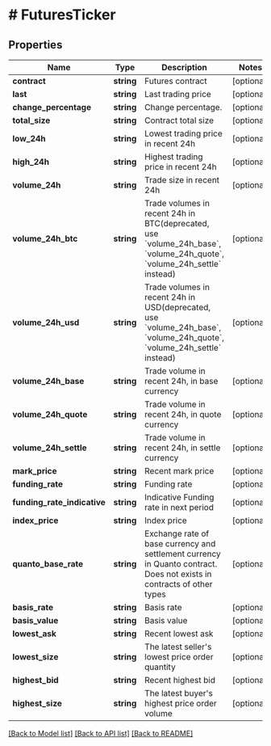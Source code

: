 # # FuturesTicker

## Properties

Name | Type | Description | Notes
------------ | ------------- | ------------- | -------------
**contract** | **string** | Futures contract | [optional] 
**last** | **string** | Last trading price | [optional] 
**change_percentage** | **string** | Change percentage. | [optional] 
**total_size** | **string** | Contract total size | [optional] 
**low_24h** | **string** | Lowest trading price in recent 24h | [optional] 
**high_24h** | **string** | Highest trading price in recent 24h | [optional] 
**volume_24h** | **string** | Trade size in recent 24h | [optional] 
**volume_24h_btc** | **string** | Trade volumes in recent 24h in BTC(deprecated, use &#x60;volume_24h_base&#x60;, &#x60;volume_24h_quote&#x60;, &#x60;volume_24h_settle&#x60; instead) | [optional] 
**volume_24h_usd** | **string** | Trade volumes in recent 24h in USD(deprecated, use &#x60;volume_24h_base&#x60;, &#x60;volume_24h_quote&#x60;, &#x60;volume_24h_settle&#x60; instead) | [optional] 
**volume_24h_base** | **string** | Trade volume in recent 24h, in base currency | [optional] 
**volume_24h_quote** | **string** | Trade volume in recent 24h, in quote currency | [optional] 
**volume_24h_settle** | **string** | Trade volume in recent 24h, in settle currency | [optional] 
**mark_price** | **string** | Recent mark price | [optional] 
**funding_rate** | **string** | Funding rate | [optional] 
**funding_rate_indicative** | **string** | Indicative Funding rate in next period | [optional] 
**index_price** | **string** | Index price | [optional] 
**quanto_base_rate** | **string** | Exchange rate of base currency and settlement currency in Quanto contract. Does not exists in contracts of other types | [optional] 
**basis_rate** | **string** | Basis rate | [optional] 
**basis_value** | **string** | Basis value | [optional] 
**lowest_ask** | **string** | Recent lowest ask | [optional] 
**lowest_size** | **string** | The latest seller&#39;s lowest price order quantity | [optional] 
**highest_bid** | **string** | Recent highest bid | [optional] 
**highest_size** | **string** | The latest buyer&#39;s highest price order volume | [optional] 

[[Back to Model list]](../../README.md#documentation-for-models) [[Back to API list]](../../README.md#documentation-for-api-endpoints) [[Back to README]](../../README.md)
